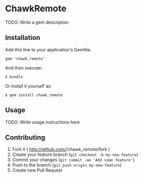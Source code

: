 # ChawkRemote

TODO: Write a gem description

## Installation

Add this line to your application's Gemfile:

    gem 'chawk_remote'

And then execute:

    $ bundle

Or install it yourself as:

    $ gem install chawk_remote

## Usage

TODO: Write usage instructions here

## Contributing

1. Fork it ( http://github.com/<my-github-username>/chawk_remote/fork )
2. Create your feature branch (`git checkout -b my-new-feature`)
3. Commit your changes (`git commit -am 'Add some feature'`)
4. Push to the branch (`git push origin my-new-feature`)
5. Create new Pull Request

